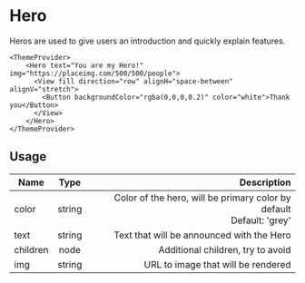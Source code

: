 <!-- 
This is an auto-generated markdown. 
You can change it in "src/organisms/Hero.jsx" and run build:docs to update this file.
-->
# Hero
Heros are used to give users an introduction and quickly explain features.

```example
<ThemeProvider>
    <Hero text="You are my Hero!" img="https://placeimg.com/500/500/people">
      <View fill direction="row" alignH="space-between" alignV="stretch">
        <Button backgroundColor="rgba(0,0,0,0.2)" color="white">Thank you</Button>
      </View>
    </Hero>
</ThemeProvider>
```
## Usage
| Name        | Type           | Description  |
| ----------- |:--------------:| ------------:|
|color|string|Color of the hero, will be primary color by default<br>Default: 'grey'
|text|string|Text that will be announced with the Hero
|children|node|Additional children, try to avoid
|img|string|URL to image that will be rendered
